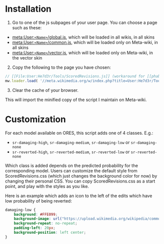 Installation
===========================

1. Go to one of the js subpages of your user page. You can choose a page such as these:
  * [meta:User:`<Name>`/global.js](https://meta.wikimedia.org/wiki/Special:MyPage/global.js), which will be loaded in all wikis, in all skins
  * [meta:User:`<Name>`/common.js](https://meta.wikimedia.org/wiki/Special:MyPage/common.js), which will be loaded only on Meta-wiki, in all skins
  * [meta:User:`<Name>`/vector.js](https://meta.wikimedia.org/wiki/Special:MyPage/vector.js), which will be loaded only on Meta-wiki, in the vector skin
2. Copy the following to the page you have chosen:

  ```javascript
  // [[File:User:He7d3r/Tools/ScoredRevisions.js]] (workaround for [[phab:T35355]])
  mw.loader.load( '//meta.wikimedia.org/w/index.php?title=User:He7d3r/Tools/ScoredRevisions.js&action=raw&ctype=text/javascript' );
  ```

3. Clear the cache of your browser.

This will import the minified copy of the script I maintain on Meta-wiki.

Customization
===========================
For each model available on ORES, this script adds one of 4 classes. E.g.:
* `sr-damaging-high`, `sr-damaging-medium`, `sr-damaging-low` or `sr-damaging-none`
* `sr-reverted-high`, `sr-reverted-medium`, `sr-reverted-low` or `sr-reverted-none`

Which class is added depends on the predicted probability for the corresponding model. Users can customize the default style from ScoredRevisions.css (which just changes the background color for now) by changing their personal CSS. You can copy ScoredRevisions.css as a start point, and play with the styles as you like.

Here is an example which adds an icon to the left of the edits which have low probability of being reverted:

```css
damaging-low {
    background: #FFE099;
    background-image: url("https://upload.wikimedia.org/wikipedia/commons/9/90/Icons-mini-icon_alert.gif");
    background-repeat: no-repeat;
    padding-left: 20px;
    background-position: left center;
}
```
